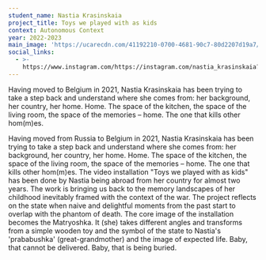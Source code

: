 ```yaml
---
student_name: Nastia Krasinskaia
project_title: Toys we played with as kids
context: Autonomous Context
year: 2022-2023
main_image: 'https://ucarecdn.com/41192210-0700-4681-90c7-80d2207d19a7/'
social_links:
  - >-
    https://www.instagram.com/https://instagram.com/nastia_krasinskaia?igshid=NTc4MTIwNjQ2YQ==
---
```

Having moved to Belgium in 2021, Nastia Krasinskaia has been trying to take a step back and understand where she comes from: her background, her country, her home. Home. The space of the kitchen, the space of the living room, the space of the memories – home. The one that kills other hom(m)es. 

Having moved from Russia to Belgium in 2021, Nastia Krasinskaia has been trying to take a step back and understand where she comes from: her background, her country, her home. Home. The space of the kitchen, the space of the living room, the space of the memories – home. The one that kills other hom(m)es.
The video installation "Toys we played with as kids" has been done by Nastia being abroad from her country for almost two years. The work is bringing us back to the memory landscapes of her childhood inevitably framed with the context of the war. The project reflects on the state when naive and delightful moments from the past start to overlap with the phantom of death. The core image of the installation becomes the Matryoshka. It (she) takes different angles and transforms from a simple wooden toy and the symbol of the state to Nastia's 'prababushka' (great-grandmother) and the image of expected life. Baby, that cannot be delivered. Baby, that is being buried.  